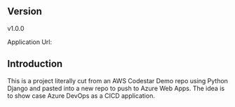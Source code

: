 Version
-------
v1.0.0

Application Url: 

Introduction
------------
This is a project literally cut from an AWS Codestar Demo repo using Python Django and pasted into a new repo to push to Azure Web Apps. The idea is to show case Azure DevOps as a CICD application.
